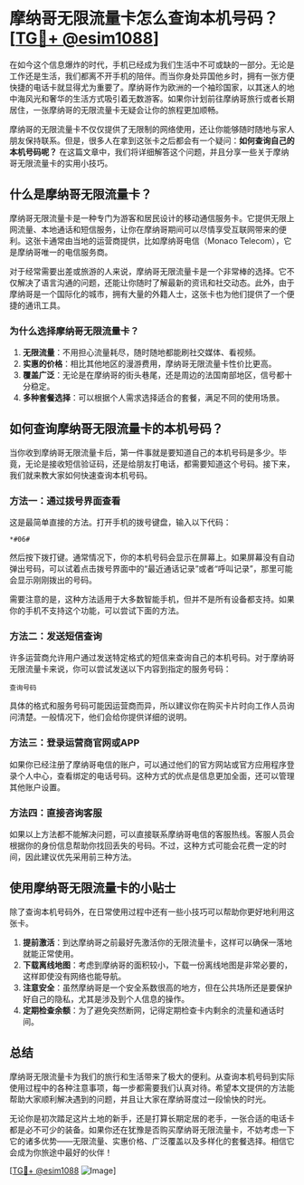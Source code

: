# 摩纳哥无限流量卡怎么查询本机号码？[[TG💪+ @esim1088](https://t.me/s/esim1088)]

在如今这个信息爆炸的时代，手机已经成为我们生活中不可或缺的一部分。无论是工作还是生活，我们都离不开手机的陪伴。而当你身处异国他乡时，拥有一张方便快捷的电话卡就显得尤为重要了。摩纳哥作为欧洲的一个袖珍国家，以其迷人的地中海风光和奢华的生活方式吸引着无数游客。如果你计划前往摩纳哥旅行或者长期居住，一张摩纳哥的无限流量卡无疑会让你的旅程更加顺畅。

摩纳哥的无限流量卡不仅仅提供了无限制的网络使用，还让你能够随时随地与家人朋友保持联系。但是，很多人在拿到这张卡之后都会有一个疑问：**如何查询自己的本机号码呢？** 在这篇文章中，我们将详细解答这个问题，并且分享一些关于摩纳哥无限流量卡的实用小技巧。

## 什么是摩纳哥无限流量卡？

摩纳哥无限流量卡是一种专门为游客和居民设计的移动通信服务卡。它提供无限上网流量、本地通话和短信服务，让你在摩纳哥期间可以尽情享受互联网带来的便利。这张卡通常由当地的运营商提供，比如摩纳哥电信（Monaco Telecom），它是摩纳哥唯一的电信服务商。

对于经常需要出差或旅游的人来说，摩纳哥无限流量卡是一个非常棒的选择。它不仅解决了语言沟通的问题，还能让你随时了解最新的资讯和社交动态。此外，由于摩纳哥是一个国际化的城市，拥有大量的外籍人士，这张卡也为他们提供了一个便捷的通讯工具。

### 为什么选择摩纳哥无限流量卡？

1. **无限流量**：不用担心流量耗尽，随时随地都能刷社交媒体、看视频。
2. **实惠的价格**：相比其他地区的漫游费用，摩纳哥无限流量卡性价比更高。
3. **覆盖广泛**：无论是在摩纳哥的街头巷尾，还是周边的法国南部地区，信号都十分稳定。
4. **多种套餐选择**：可以根据个人需求选择适合的套餐，满足不同的使用场景。

## 如何查询摩纳哥无限流量卡的本机号码？

当你收到摩纳哥无限流量卡后，第一件事就是要知道自己的本机号码是多少。毕竟，无论是接收短信验证码，还是给朋友打电话，都需要知道这个号码。接下来，我们就来教大家如何快速查询本机号码。

### 方法一：通过拨号界面查看

这是最简单直接的方法。打开手机的拨号键盘，输入以下代码：

```
*#06#
```

然后按下拨打键。通常情况下，你的本机号码会显示在屏幕上。如果屏幕没有自动弹出号码，可以试着点击拨号界面中的“最近通话记录”或者“呼叫记录”，那里可能会显示刚刚拨出的号码。

需要注意的是，这种方法适用于大多数智能手机，但并不是所有设备都支持。如果你的手机不支持这个功能，可以尝试下面的方法。

### 方法二：发送短信查询

许多运营商允许用户通过发送特定格式的短信来查询自己的本机号码。对于摩纳哥无限流量卡来说，你可以尝试发送以下内容到指定的服务号码：

```
查询号码
```

具体的格式和服务号码可能因运营商而异，所以建议你在购买卡片时向工作人员询问清楚。一般情况下，他们会给你提供详细的说明。

### 方法三：登录运营商官网或APP

如果你已经注册了摩纳哥电信的账户，可以通过他们的官方网站或官方应用程序登录个人中心，查看绑定的电话号码。这种方式的优点是信息更加全面，还可以管理其他账户设置。

### 方法四：直接咨询客服

如果以上方法都不能解决问题，可以直接联系摩纳哥电信的客服热线。客服人员会根据你的身份信息帮助你找回丢失的号码。不过，这种方式可能会花费一定的时间，因此建议优先采用前三种方法。

## 使用摩纳哥无限流量卡的小贴士

除了查询本机号码外，在日常使用过程中还有一些小技巧可以帮助你更好地利用这张卡。

1. **提前激活**：到达摩纳哥之前最好先激活你的无限流量卡，这样可以确保一落地就能正常使用。
2. **下载离线地图**：考虑到摩纳哥的面积较小，下载一份离线地图是非常必要的，这样即使没有网络也能导航。
3. **注意安全**：虽然摩纳哥是一个安全系数很高的地方，但在公共场所还是要保护好自己的隐私，尤其是涉及到个人信息的操作。
4. **定期检查余额**：为了避免突然断网，记得定期检查卡内剩余的流量和通话时间。

## 总结

摩纳哥无限流量卡为我们的旅行和生活带来了极大的便利。从查询本机号码到实际使用过程中的各种注意事项，每一步都需要我们认真对待。希望本文提供的方法能帮助大家顺利解决遇到的问题，并且让大家在摩纳哥度过一段愉快的时光。

无论你是初次踏足这片土地的新手，还是打算长期定居的老手，一张合适的电话卡都是必不可少的装备。如果你还在犹豫是否购买摩纳哥无限流量卡，不妨考虑一下它的诸多优势——无限流量、实惠价格、广泛覆盖以及多样化的套餐选择。相信它会成为你旅途中最好的伙伴！

[[TG💪+ @esim1088](https://t.me/s/esim1088) ![Image](https://i.postimg.cc/4NQfJmqS/Snipaste-2025-05-13-00-14-12.png)]